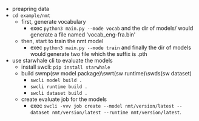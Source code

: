 - preapring data
- `cd example/nmt`
  - first, generate vocabulary
    - exec `python3 main.py --mode vocab` and the dir of models/ would generate a file named 'vocab_eng-fra.bin'
  - then, start to train the nmt model
    - exec `python3 main.py --mode train` and finally the dir of models would generate two file which the suffix is .pth
- use starwhale cli to evaluate the models
  - install swcli: `pip install starwhale`
  - build swmp(sw model package)\swrt(sw runtime)\swds(sw dataset) 
    - `swcli model build .`
    - `swcli runtime build .`
    - `swcli dataset build .`
  - create evaluate job for the models
    - exec `swcli -vvv job create --model nmt/version/latest --dataset nmt/version/latest --runtime nmt/version/latest`.
